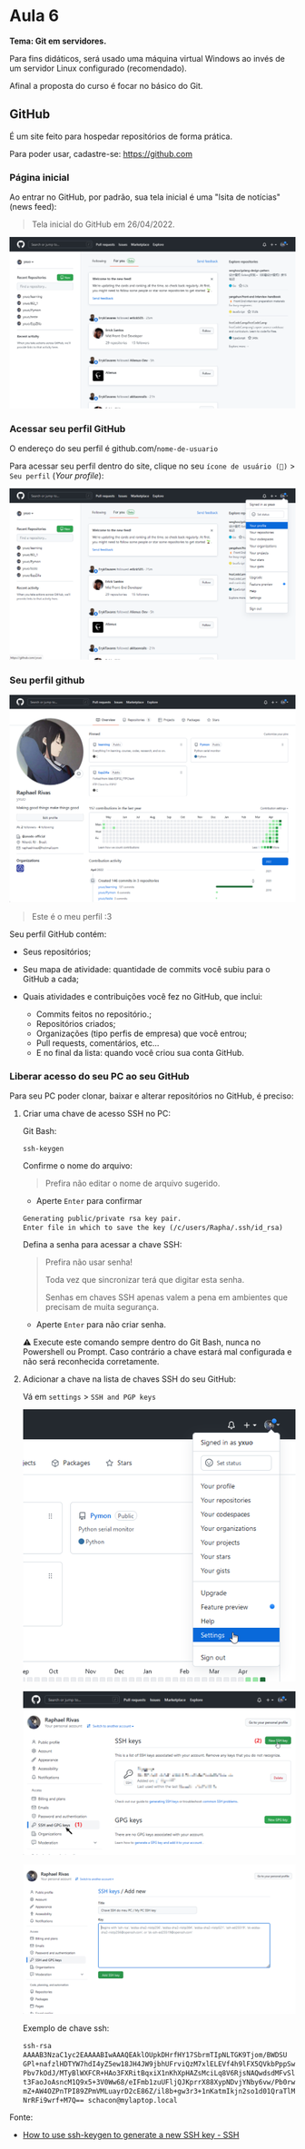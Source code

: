 # Aula 6

**Tema: Git em servidores.**

Para fins didáticos, será usado uma máquina virtual Windows ao invés de um servidor Linux configurado (recomendado).

Afinal a proposta do curso é focar no básico do Git.

## GitHub

É um site feito para hospedar repositórios de forma prática.

Para poder usar, cadastre-se: https://github.com

### Página inicial

Ao entrar no GitHub, por padrão, sua tela inicial é uma "lsita de notícias" (news feed):

> Tela inicial do GitHub em 26/04/2022.

![Tela inicial do GitHub após entrar](../../img/github-main-page-feed.png)

### Acessar seu perfil GitHub

O endereço do seu perfil é github.com/`nome-de-usuario`

Para acessar seu perfil dentro do site, clique no seu `ícone de usuário (🧑)` > `Seu perfil` (*Your profile*):

![Menu para entrar no seu perfil GitHub](../../img/github-menu-profile.png)

### Seu perfil github

![Tela do seu perfil do GitHub](../../img/github-profile.png)

> Este é o meu perfil :3

Seu perfil GitHub contém:

* Seus repositórios;

* Seu mapa de atividade: quantidade de commits você subiu para o GitHub a cada;

* Quais atividades e contribuições você fez no GitHub, que inclui:
  * Commits feitos no repositório.;
  * Repositórios criados;
  * Organizações (tipo perfis de empresa) que você entrou;
  * Pull requests, comentários, etc...
  * E no final da lista: quando você criou sua conta GitHub.

### Liberar acesso do seu PC ao seu GitHub

Para seu PC poder clonar, baixar e alterar repositórios no GitHub, é preciso:

1. Criar uma chave de acesso SSH no PC:

    Git Bash:

    ```git
    ssh-keygen
    ```

    Confirme o nome do arquivo:

    > Prefira não editar o nome de arquivo sugerido.

    * Aperte `Enter` para confirmar

    ```git
    Generating public/private rsa key pair.
    Enter file in which to save the key (/c/users/Rapha/.ssh/id_rsa)
    ```

    Defina a senha para acessar a chave SSH:

    > Prefira não usar senha!
    > 
    > Toda vez que sincronizar terá que digitar esta senha.
    >
    > Senhas em chaves SSH apenas valem a pena em ambientes que precisam de muita segurança.

    * Aperte `Enter` para não criar senha.

    :warning: Execute este comando sempre dentro do Git Bash, nunca no Powershell ou Prompt. Caso contrário a chave estará mal configurada e não será reconhecida corretamente.

2. Adicionar a chave na lista de chaves SSH do seu GitHub:

    Vá em `settings` > `SSH and PGP keys`

    ![Adicionar chaves no GitHub](../../img/github-menu-settings.png)

    ![Adicionar chaves no GitHub](../../img/github-keys.png)

    ![Adicionar chaves no GitHub](../../img/github-keys-add.png)

    Exemplo de chave ssh:
    ```git
    ssh-rsa AAAAB3NzaC1yc2EAAAABIwAAAQEAklOUpkDHrfHY17SbrmTIpNLTGK9Tjom/BWDSU
    GPl+nafzlHDTYW7hdI4yZ5ew18JH4JW9jbhUFrviQzM7xlELEVf4h9lFX5QVkbPppSwg0cda3
    Pbv7kOdJ/MTyBlWXFCR+HAo3FXRitBqxiX1nKhXpHAZsMciLq8V6RjsNAQwdsdMFvSlVK/7XA
    t3FaoJoAsncM1Q9x5+3V0Ww68/eIFmb1zuUFljQJKprrX88XypNDvjYNby6vw/Pb0rwert/En
    mZ+AW4OZPnTPI89ZPmVMLuayrD2cE86Z/il8b+gw3r3+1nKatmIkjn2so1d01QraTlMqVSsbx
    NrRFi9wrf+M7Q== schacon@mylaptop.local
    ```

Fonte:

* [How to use ssh-keygen to generate a new SSH key - SSH](https://www.ssh.com/academy/ssh/keygen)